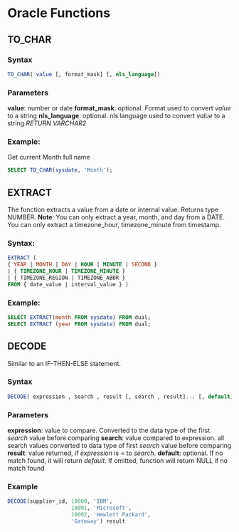 # Oracle Functions

## TO_CHAR

### Syntax
```sql
TO_CHAR( value [, format_mask] [, nls_language])
```

### Parameters
**value**: number or date
**format_mask**: optional. Format used to convert *value* to a string
**nls_language**: optional. nls language used to convert *value* to a string
*RETURN VARCHAR2*

### Example:
Get current Month full name
```sql
SELECT TO_CHAR(sysdate, 'Month');
```

## EXTRACT
The function extracts a value from a date or internal value.
Returns type NUMBER.
**Note**: You can only extract a year, month, and day from a DATE. You can only extract a timezone_hour, timezone_minute from timestamp.

### Syntax:
```sql
EXTRACT (
{ YEAR | MONTH | DAY | HOUR | MINUTE | SECOND }
| { TIMEZONE_HOUR | TIMEZONE_MINUTE }
| { TIMEZONE_REGION | TIMEZONE_ABBR }
FROM { date_value | interval_value } )
```

### Example: 
``` sql
SELECT EXTRACT(month FROM sysdate) FROM dual;
SELECT EXTRACT (year FROM sysdate) FROM dual;
```
## DECODE
Similar to an IF-THEN-ELSE statement.
### Syntax
```sql
DECODE( expression , search , result [, search , result]... [, default] )
```
### Parameters
**expression**: value to compare. Converted to the data type of the first *search* value before comparing
**search**: value compared to expression. all search values converted to data type of first *search* value before comparing
**result**: value returned, if *expression* is = to *search*.
**default**: optional. If no match found, it will return *default*. If omitted, function will return NULL if no match found

### Example
```sql
DECODE(supplier_id, 10000, 'IBM',
                    10001, 'Microsoft',
                    10002, 'Hewlett Packard',
                    'Gateway') result
```
